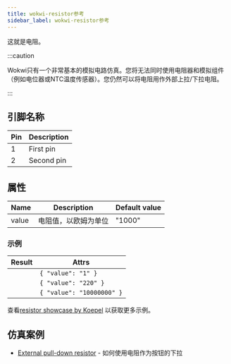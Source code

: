 ```yaml
---
title: wokwi-resistor参考
sidebar_label: wokwi-resistor参考
---
```


这就是电阻。

<wokwi-resistor value="470"></wokwi-resistor>

:::caution

Wokwi只有一个非常基本的模拟电路仿真。您将无法同时使用电阻器和模拟组件（例如电位器或NTC温度传感器）。您仍然可以将电阻用作外部上拉/下拉电阻。

:::

## 引脚名称

| Pin | Description |
| --- | ----------- |
| 1   | First pin   |
| 2   | Second pin  |

## 属性

| Name  | Description          | Default value |
| ----- | -------------------- | ------------- |
| value | 电阻值，以欧姆为单位 | "1000"        |

### 示例

| Result                              | Attrs                     |
| ----------------------------------- | ------------------------- |
| <wokwi-resistor value="1" />        | `{ "value": "1" }`        |
| <wokwi-resistor value="220" />      | `{ "value": "220" }`      |
| <wokwi-resistor value="10000000" /> | `{ "value": "10000000" }` |

查看[resistor showcase by Koepel](https://wokwi.com/projects/300936732038136328) 以获取更多示例。

## 仿真案例

- [External pull-down resistor](https://wokwi.com/projects/302214836102627848) - 如何使用电阻作为按钮的下拉
